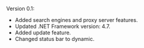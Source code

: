 Version 0.1:
* Added search engines and proxy server features.
* Updated .NET Framework version: 4.7.
* Added update feature.
* Changed status bar to dynamic.

